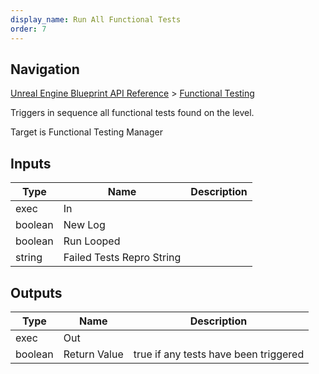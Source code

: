 ```yaml
---
display_name: Run All Functional Tests
order: 7
---
```

## Navigation

[Unreal Engine Blueprint API Reference](https://dev.epicgames.com/documentation/en-us/unreal-engine/BlueprintAPI) > [Functional Testing](https://dev.epicgames.com/documentation/en-us/unreal-engine/BlueprintAPI/FunctionalTesting)

Triggers in sequence all functional tests found on the level.

Target is Functional Testing Manager

## Inputs

| Type | Name | Description |
| --- | --- | --- |
| exec | In |  |
| boolean | New Log |  |
| boolean | Run Looped |  |
| string | Failed Tests Repro String |  |

## Outputs

| Type | Name | Description |
| --- | --- | --- |
| exec | Out |  |
| boolean | Return Value | true if any tests have been triggered |
